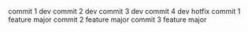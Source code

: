commit 1 dev
commit 2 dev
commit 3 dev
commit 4 dev
hotfix
commit 1 feature major
commit 2 feature major
commit 3 feature major